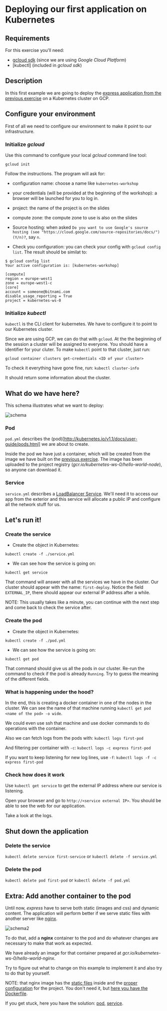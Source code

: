 # Deploying our first application on Kubernetes

## Requirements

For this exercise you'll need:

- [gcloud sdk](https://bitnami.com/tools/cloud/google) (since we are using _Google Cloud Platform_)
- [kubectl] (included in _gcloud sdk_)

## Description

In this first example we are going to deploy the [express application from the previous exercise](../0_stacksmith/) on a Kubernetes cluster on GCP.

## Configure your environment

First of all we need to configure our environment to make it point to our infrastructure.

### Initialize _gcloud_

Use this command to configure your local _gcloud_ command line tool:

`gcloud init`

Follow the instructions. The program will ask for:

- configuration name: choose a name like `kubernetes-workshop`

- your credentials (will be provided at the beginning of the workshop): a browser will be launched for you to log in.

- project: the name of the project is on the slides

- compute zone: the compute zone to use is also on the slides

- Source hosting: when asked `Do you want to use Google's source hosting (see "https://cloud.google.com/source-repositories/docs/") (Y/n)?`, say `n`.

- Check you configuration: you can check your config with `gcloud config list`. The result should be similat to:

```
$ gcloud config list
Your active configuration is: [kubernetes-workshop]

[compute]
region = europe-west1
zone = europe-west1-c
[core]
account = someone@bitnami.com
disable_usage_reporting = True
project = kubernetes-ws-0
```

### Initialize _kubectl_

`kubectl` is the CLI client for kubernetes. We have to configure it to point to our Kubernetes cluster.

Since we are using GCP, we can do that with `gcloud`. At the the beginning of the session a cluster will be assigned to everyone. You should have a identifier for your cluter. To make `kubectl` point to that cluster, just run:

`gcloud container clusters get-credentials <ID of your cluster>`

To check it everything have gone fine, run: `kubectl cluster-info`

It should return some information about the cluster.

## What do we have here?

This schema illustrates what we want to deploy:

![schema](./resources/schema.png)

### Pod

`pod.yml` describes the (pod)[http://kubernetes.io/v1.1/docs/user-guide/pods.html] we are about to create.

Inside the pod we have just a container, which will be created from the image we have built on the [previous exercise](../0_stacksmith/). The image has been uploaded to the project registry (_gcr.io/kubernetes-ws-0/hello-world-node_), so anyone can download it.

### Service

`service.yml` describes a [LoadBalancer Service](http://kubernetes.io/v1.1/docs/user-guide/services.html#type-loadbalancer). We'll need it to access our app from the exterior and this service will allocate a public IP and configure all the network stuff for us.

## Let's run it!


### Create the service

- Create the object in Kubernetes:

`kubectl create -f ./service.yml`

- We can see how the service is going on:

`kubectl get service`

That command will answer with all the services we have in the cluster. Our cluster should appear with the name: `first-deploy`. Notice the field `EXTERNAL_IP`, there should appear our external IP address after a while.

NOTE: This usually takes like a minute, you can continue with the next step and come back to check the service after.

### Create the pod

- Create the object in Kubernetes:

`kubectl create -f ./pod.yml`

- We can see how the service is going on:

`kubectl get pod`

That command should give us all the pods in our cluster. Re-run the command to check if the pod is already `Running`. Try to guess the meaning of the different fields.


### What is happening under the hood?

In the end, this is creating a docker container in one of the nodes in the cluster. We can see the name of that machine running `kubectl get pod <name of the pod> -o wide`.

We could even use ssh that machine and use docker commands to do operations with the container.

Also we can fetch logs from the pods with: `kubectl logs first-pod`

And filtering per container with `-c`: `kubectl logs -c express first-pod`

If you want to keep listening for new log lines, use `-f`: `kubectl logs -f -c express first-pod`

### Check how does it work

Use `kubectl get service` to get the external IP address where our service is listening.

Open your browser and go to `http://<service external IP>`. You should be able to see the web for our application.

Take a look at the logs.

## Shut down the application

### Delete the service

`kubectl delete service first-service` or `kubectl delete -f service.yml`

### Delete the pod

`kubectl delete pod first-pod` or `kubectl delete -f pod.yml`


## Extra: Add another container to the pod

Until now, _express_ have to serve both static (images and css) and dynamic content. The application will perform better if we serve static files with another server like [nginx](http://nginx.org/).

![schema2](./resources/schema2.png)

To do that, add a __nginx__ container to the pod and do whatever changes are necessary to make that work as expected.

We have already an image for that container prepared at _gcr.io/kubernetes-ws-0/hello-world-nginx_.

Try to figure out what to change on this example to implement it and also try to do that by yourself.

NOTE: that nginx image has the [static files](../0_stacksmith/public) inside and the [proper configuration](../0_stacksmith/extra/vhost.conf) for the project. You don't need it, but [here you have the Dockerfile](https://github.com/bitnami/kubernetes-workshop/blob/you-are-not-here/hands-on/0_stacksmith/Dockerfile.statics).

If you get stuck, here you have the solution: [pod](https://github.com/bitnami/kubernetes-workshop/blob/you-are-not-here/hands-on/1_first_deploy/pod_2.yml), [service](https://github.com/bitnami/kubernetes-workshop/blob/you-are-not-here/hands-on/1_first_deploy/service_2.yml).
